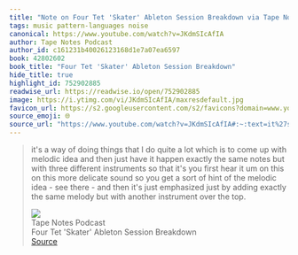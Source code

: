 ```yaml
---
title: "Note on Four Tet 'Skater' Ableton Session Breakdown via Tape Notes Podcast"
tags: music pattern-languages noise
canonical: https://www.youtube.com/watch?v=JKdmSIcAfIA
author: Tape Notes Podcast
author_id: c161231b40026123168d1e7a07ea6597
book: 42802602
book_title: "Four Tet 'Skater' Ableton Session Breakdown"
hide_title: true
highlight_id: 752902885
readwise_url: https://readwise.io/open/752902885
image: https://i.ytimg.com/vi/JKdmSIcAfIA/maxresdefault.jpg
favicon_url: https://s2.googleusercontent.com/s2/favicons?domain=www.youtube.com
source_emoji: 🌐
source_url: "https://www.youtube.com/watch?v=JKdmSIcAfIA#:~:text=it%27s%20a%20way,over%20the%20top."
---
```


> it's a way of doing things that I do quite a lot which is to come up with melodic idea and then just have it happen exactly the same notes but with three different instruments so that it's you first hear it um on this on this more delicate sound so you get a sort of hint of the melodic idea - see there - and then it's just emphasized just by adding exactly the same melody but with another instrument over the top.
> <div class="quoteback-footer"><div class="quoteback-avatar"><img class="mini-favicon" src="https://s2.googleusercontent.com/s2/favicons?domain=www.youtube.com"></div><div class="quoteback-metadata"><div class="metadata-inner"><span style="display:none">FROM:</span><div aria-label="Tape Notes Podcast" class="quoteback-author"> Tape Notes Podcast</div><div aria-label="Four Tet 'Skater' Ableton Session Breakdown" class="quoteback-title"> Four Tet 'Skater' Ableton Session Breakdown</div></div></div><div class="quoteback-backlink"><a target="_blank" aria-label="go to the full text of this quotation" rel="noopener" href="https://www.youtube.com/watch?v=JKdmSIcAfIA#:~:text=it%27s%20a%20way,over%20the%20top." class="quoteback-arrow"> Source</a></div></div>